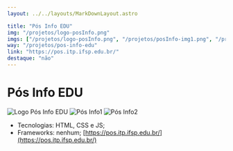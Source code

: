 ```yaml
---
layout: ../../layouts/MarkDownLayout.astro

title: "Pós Info EDU"
img: "/projetos/logo-posInfo.png"
imgs: ["/projetos/logo-posInfo.png", "/projetos/posInfo-img1.png", "/projetos/posInfo-img2.png"]
way: "/projetos/pos-info-edu"
link: "https://pos.itp.ifsp.edu.br/"
destaque: "não"
---
```


# Pós Info EDU
![Logo Pós Info EDU](/projetos/logo-posInfo.png)
![Pós Info1](/projetos/posInfo-img1.png)
![Pós Info2](/projetos/posInfo-img2.png)

- Tecnologias: HTML, CSS e JS;
- Frameworks: nenhum;
[https://pos.itp.ifsp.edu.br/](https://pos.itp.ifsp.edu.br/)